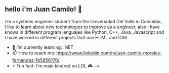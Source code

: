 ## hello i'm Juan Camilo! **👋**
i'm a systems engineer student from the Universidad Del Valle in Colombia, I like to learn about new technologies to improve as a engineer, also i have knows in different program lenguajes like Python, C++, Java, Javascript and I have worked in different projects that use HTML and CSS

- 🌱 I’m currently learning: .NET
- 📫 How to reach me: https://www.linkedin.com/in/juan-camilo-morales-fernandez-1b5856170/
- ⚡ Fun fact: i'm main kindred on LOL  🎮 
-->
